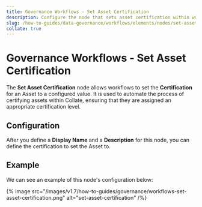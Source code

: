 ```yaml
---
title: Governance Workflows - Set Asset Certification
description: Configure the node that sets asset certification within workflows to automate data trust labeling and ownership signals.
slug: /how-to-guides/data-governance/workflows/elements/nodes/set-asset-certification
collate: true
---
```


# Governance Workflows - Set Asset Certification

The **Set Asset Certification** node allows workflows to set the **Certification** for an Asset to a configured value.
It is used to automate the process of certifying assets within Collate, ensuring that they are assigned an appropriate certification level.

## Configuration

After you define a **Display Name** and a **Description** for this node, you can define the certification to set the Asset to.

## Example

We can see an example of this node's configuration below:

{% image src="/images/v1.7/how-to-guides/governance/workflows-set-asset-certification.png" alt="set-asset-certification" /%}
